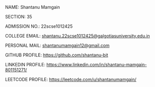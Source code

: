 NAME:             Shantanu Mamgain

SECTION:          35

ADMISSION NO.:    22scse1012425

COLLEGE EMAIL:    shantanu.22scse1012425@galgotiasuniversity.edu.in

PERSONAL MAIL:    shantanumamgain12@gmail.com

GITHUB PROFILE:   https://github.com/shantanu-bit

LINKEDIN PROFILE: https://www.linkedin.com/in/shantanu-mamgain-801151271/

LEETCODE PROFILE: https://leetcode.com/u/shantanumamgain/
